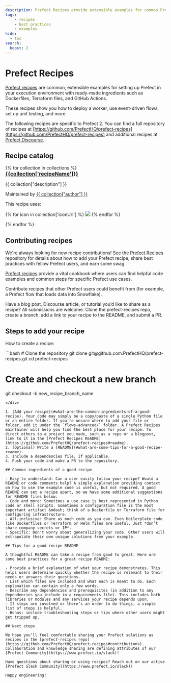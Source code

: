 ```yaml
---
description: Prefect Recipes provide extensible examples for common Prefect use cases.
tags:
    - recipes
    - best practices
    - examples
hide:
  - toc
search:
  boost: 2
---
```


# Prefect Recipes

[Prefect recipes](https://github.com/PrefectHQ/prefect-recipes) are common, extensible examples for setting up Prefect in your execution environment with ready-made ingredients such as Dockerfiles, Terraform files, and GitHub Actions.

These recipes show you how to deploy a worker, use event-driven flows, set up unit testing, and more.

The following recipes are specific to Prefect 2. You can find a full repository of recipes at [https://github.com/PrefectHQ/prefect-recipes](https://github.com/PrefectHQ/prefect-recipes) and additional recipes at [Prefect Discourse](https://discourse.prefect.io/).

## Recipe catalog

<!-- The code below is a jinja2 template that will be rendered by generate_catalog.py -->
<div class="recipe-grid">
{% for collection in collections %}
    <div class="recipe-item">
        <div class="recipe-title">
            <a href="{{ collection['recipeUrl'] }}">
                <h3 style="margin: 0">{{collection['recipeName']}}</h3>
            </a>
        </div>
        <div class="recipe-desc">
            <p>
                {{ collection["description"] }}
            </p>
        </div>
        <div class="recipe-details">
            <p>
                Maintained by <a href="{{ collection["authorUrl"] }}">{{ collection["author"] }}</a>
            </p>
            <p>
                This recipe uses:
            </p>
            <p>
                {% for icon in collection['iconUrl'] %}
                    <img src="{{ icon }}" >
                {% endfor %}
            </p>
        </div>
    </div>
{% endfor %}
</div >

## Contributing recipes

We're always looking for new recipe contributions! See the [Prefect Recipes](https://github.com/PrefectHQ/prefect-recipes#contributing--swag-) repository for details about how to add your Prefect recipe, share best practices with fellow Prefect users, and earn some swag.

[Prefect recipes](https://github.com/PrefectHQ/prefect-recipes) provide a vital cookbook where users can find helpful code examples and common steps for specific Prefect use cases.

Contribute recipes that other Prefect users could benefit from (for example, a Prefect flow that loads data into Snowflake).

Have a blog post, Discourse article, or tutorial you’d like to share as a recipe? All submissions are welcome. Clone the prefect-recipes repo, create a branch, add a link to your recipe to the README, and submit a PR.

## Steps to add your recipe

How to create a recipe:

<div class="terminal">
```bash
# Clone the repository
git clone git@github.com:PrefectHQ/prefect-recipes.git
cd prefect-recipes

# Create and checkout a new branch

git checkout -b new_recipe_branch_name

```
</div>

1. [Add your recipe](#what-are-the-common-ingredients-of-a-good-recipe). Your code may simply be a copy/paste of a single Python file or an entire folder. If you're unsure where to add your file or folder, add it under the `flows-advanced/` folder. A Prefect Recipes maintainer will help you find the best place for your recipe. To direct others to a project you made, such as a repo or a blogpost, link to it in the [Prefect Recipes README](https://github.com/PrefectHQ/prefect-recipes#readme).
2. (Optional) Write a [README](#what-are-some-tips-for-a-good-recipe-readme).
3. Include a dependencies file, if applicable.
4. Push your code and make a PR to the repository.

## Common ingredients of a good recipe

- Easy to understand: Can a user easily follow your recipe? Would a README or code comments help? A simple explanation providing context on how to use the example code is useful, but not required. A good README can set a recipe apart, so we have some additional suggestions for README files below.
- Code and more: Sometimes a use case is best represented in Python code or shell scripts. Sometimes a configuration file is the most important artifact &mdash; think of a Dockerfile or Terraform file for configuring infrastructure.
- All-inclusive: Share as much code as you can. Even boilerplate code like Dockerfiles or Terraform or Helm files are useful. Just *don’t share company secrets or IP*.
- Specific: Don't worry about generalizing your code. Other users will extrapolate their own unique solutions from your example.

## Tips for a good recipe README

A thoughtful README can take a recipe from good to great. Here are some best practices for a great recipe README:

- Provide a brief explanation of what your recipe demonstrates. This helps users determine quickly whether the recipe is relevant to their needs or answers their questions.
- List which files are included and what each is meant to do. Each explanation can contain only a few words.
- Describe any dependencies and prerequisites (in addition to any dependencies you include in a requirements file). This includes both libraries or modules and any services your recipe depends upon.
- If steps are involved or there’s an order to do things, a simple list of steps is helpful.
- Bonus: include troubleshooting steps or tips where other users might get tripped up.

## Next steps

We hope you’ll feel comfortable sharing your Prefect solutions as recipes in the [prefect-recipes repo](https://github.com/PrefectHQ/prefect-recipes#contributions). Collaboration and knowledge sharing are defining attributes of our [Prefect Community](https://www.prefect.io/slack)! 

Have questions about sharing or using recipes? Reach out on our active [Prefect Slack Community](https://www.prefect.io/slack)!

Happy engineering!
